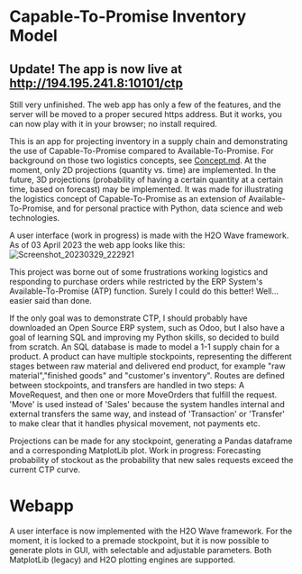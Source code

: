 # Capable-To-Promise Inventory Model

## Update! The app is now live at http://194.195.241.8:10101/ctp
Still very unfinished. The web app has only a few of the features, and the server will be moved to a proper secured https address. But it works, you can now play with it in your browser; no install required.  

This is an app for projecting inventory in a supply chain and demonstrating the use of Capable-To-Promise compared to Available-To-Promise. For background on those two logistics concepts, see [Concept.md](https://github.com/jensdanb/ctp_dashboard/blob/master/Concept.md). At the moment, only 2D projections (quantity vs. time) are implemented. In the future, 3D projections (probability of having a certain quantity at a certain time, based on forecast) may be implemented. It was made for illustrating the logistics concept of Capable-To-Promise as an extension of Available-To-Promise, and for personal practice with Python, data science and web technologies. 

A user interface (work in progress) is made with the H2O Wave framework. As of 03 April 2023 the web app looks like this: 
![Screenshot_20230329_222921](https://user-images.githubusercontent.com/56897399/232503928-e8cc57bf-c325-4bb5-8553-36a3407818b8.png)



This project was borne out of some frustrations working logistics and responding to purchase orders while restricted by the ERP System's Available-To-Promise (ATP) function. Surely I could do this better! Well... easier said than done. 

If the only goal was to demonstrate CTP, I should probably have downloaded an Open Source ERP system, such as Odoo, but I also have a goal of learning SQL and improving my Python skills, so decided to build from scratch. An SQL database is made to model a 1-1 supply chain for a product. A product can have multiple stockpoints, representing the different stages between raw material and delivered end product, for example "raw material","finished goods" and "customer's inventory". Routes are defined between stockpoints, and transfers are handled in two steps: A MoveRequest, and then one or more MoveOrders that fulfill the request. 'Move' is used instead of 'Sales' because the system handles internal and external transfers the same way, and instead of 'Transaction' or 'Transfer' to make clear that it handles physical movement, not payments etc. 

Projections can be made for any stockpoint, generating a Pandas dataframe and a corresponding MatplotLib plot. Work in progress: Forecasting probability of stockout as the probability that new sales requests exceed the current CTP curve. 

# Webapp 
A user interface is now implemented with the H2O Wave framework. For the moment, it is locked to a premade stockpoint, but it is now possible to generate plots in GUI, with selectable and adjustable parameters. Both MatplotLib (legacy) and H2O plotting engines are supported. 

